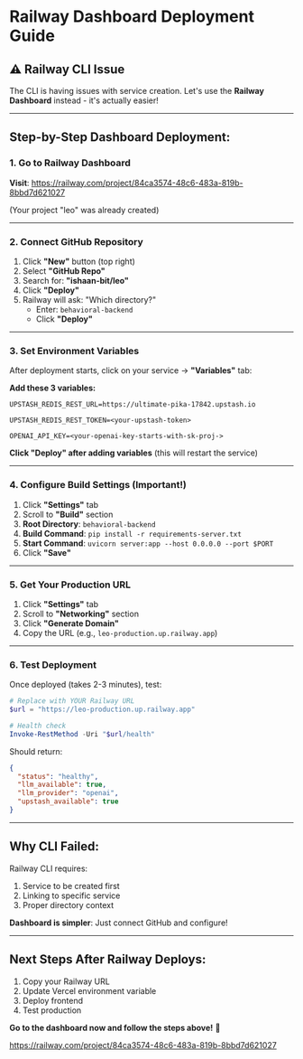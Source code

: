 # Railway Dashboard Deployment Guide

## ⚠️ Railway CLI Issue
The CLI is having issues with service creation. Let's use the **Railway Dashboard** instead - it's actually easier!

---

## Step-by-Step Dashboard Deployment:

### 1. Go to Railway Dashboard
**Visit**: https://railway.com/project/84ca3574-48c6-483a-819b-8bbd7d621027

(Your project "leo" was already created)

---

### 2. Connect GitHub Repository

1. Click **"New"** button (top right)
2. Select **"GitHub Repo"**
3. Search for: **"ishaan-bit/leo"**
4. Click **"Deploy"**
5. Railway will ask: "Which directory?"
   - Enter: `behavioral-backend`
   - Click **"Deploy"**

---

### 3. Set Environment Variables

After deployment starts, click on your service → **"Variables"** tab:

**Add these 3 variables:**

```
UPSTASH_REDIS_REST_URL=https://ultimate-pika-17842.upstash.io

UPSTASH_REDIS_REST_TOKEN=<your-upstash-token>

OPENAI_API_KEY=<your-openai-key-starts-with-sk-proj->
```

**Click "Deploy" after adding variables** (this will restart the service)

---

### 4. Configure Build Settings (Important!)

1. Click **"Settings"** tab
2. Scroll to **"Build"** section
3. **Root Directory**: `behavioral-backend`
4. **Build Command**: `pip install -r requirements-server.txt`
5. **Start Command**: `uvicorn server:app --host 0.0.0.0 --port $PORT`
6. Click **"Save"**

---

### 5. Get Your Production URL

1. Click **"Settings"** tab
2. Scroll to **"Networking"** section
3. Click **"Generate Domain"**
4. Copy the URL (e.g., `leo-production.up.railway.app`)

---

### 6. Test Deployment

Once deployed (takes 2-3 minutes), test:

```powershell
# Replace with YOUR Railway URL
$url = "https://leo-production.up.railway.app"

# Health check
Invoke-RestMethod -Uri "$url/health"
```

Should return:
```json
{
  "status": "healthy",
  "llm_available": true,
  "llm_provider": "openai",
  "upstash_available": true
}
```

---

## Why CLI Failed:

Railway CLI requires:
1. Service to be created first
2. Linking to specific service
3. Proper directory context

**Dashboard is simpler**: Just connect GitHub and configure!

---

## Next Steps After Railway Deploys:

1. Copy your Railway URL
2. Update Vercel environment variable
3. Deploy frontend
4. Test production

**Go to the dashboard now and follow the steps above!** 🚀

https://railway.com/project/84ca3574-48c6-483a-819b-8bbd7d621027
